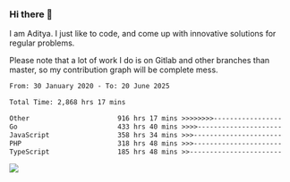 ### Hi there 👋

I am Aditya. I just like to code, and come up with innovative solutions for regular problems.

Please note that a lot of work I do is on Gitlab and other branches than master, so my contribution graph will be complete mess.

<!--START_SECTION:waka-->

```txt
From: 30 January 2020 - To: 20 June 2025

Total Time: 2,868 hrs 17 mins

Other                      916 hrs 17 mins >>>>>>>>-----------------   31.95 %
Go                         433 hrs 40 mins >>>>---------------------   15.12 %
JavaScript                 358 hrs 34 mins >>>----------------------   12.50 %
PHP                        318 hrs 48 mins >>>----------------------   11.12 %
TypeScript                 185 hrs 48 mins >>-----------------------   06.48 %
```

<!--END_SECTION:waka-->

![](https://komarev.com/ghpvc/?username=BrainBuzzer)
